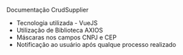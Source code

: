 Documentação CrudSupplier

  - Tecnologia utilizada - VueJS
  - Utilização de Biblioteca AXIOS
  - Máscaras nos campos CNPJ e CEP
  - Notificação ao usuário após qualque processo realizado

  
